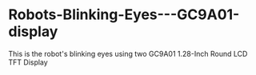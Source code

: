 # Robots-Blinking-Eyes---GC9A01-display
This is the robot's blinking eyes using two GC9A01 1.28-Inch Round LCD TFT Display
